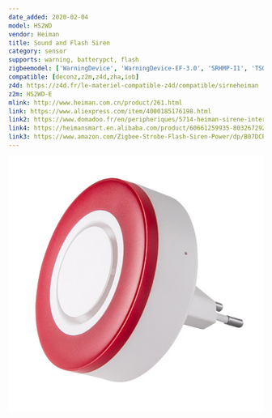 ```yaml
---
date_added: 2020-02-04
model: HS2WD
vendor: Heiman
title: Sound and Flash Siren
category: sensor
supports: warning, batterypct, flash
zigbeemodel: ['WarningDevice', 'WarningDevice-EF-3.0', 'SRHMP-I1', 'TS0216', '_TYZB01_8scntis1']
compatible: [deconz,z2m,z4d,zha,iob]
z4d: https://z4d.fr/le-materiel-compatible-z4d/compatible/sirneheiman
z2m: HS2WD-E
mlink: http://www.heiman.com.cn/product/261.html
link: https://www.aliexpress.com/item/4000185176198.html
link2: https://www.domadoo.fr/en/peripheriques/5714-heiman-sirene-interieure-intelligente-zigbee-30.html
link4: https://heimansmart.en.alibaba.com/product/60661259935-803267292/The_latest_HEIMAN_Zigbee_3_0_smart_wireless_indoor_siren_with_standby_battery.html
link3: https://www.amazon.com/Zigbee-Strobe-Flash-Siren-Power/dp/B07DCPZ2JZ
---
```

![Label](/assets/images/devices/Heiman_HS2WD-E-label.jpg)
